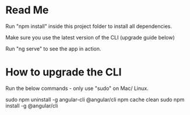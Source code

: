 Read Me
=======

Run "npm install" inside this project folder to install all dependencies.

Make sure you use the latest version of the CLI (upgrade guide below)

Run "ng serve" to see the app in action.



How to upgrade the CLI
======================

Run the below commands - only use "sudo" on Mac/ Linux.

sudo npm uninstall -g angular-cli @angular/cli
npm cache clean
sudo npm install -g @angular/cli
